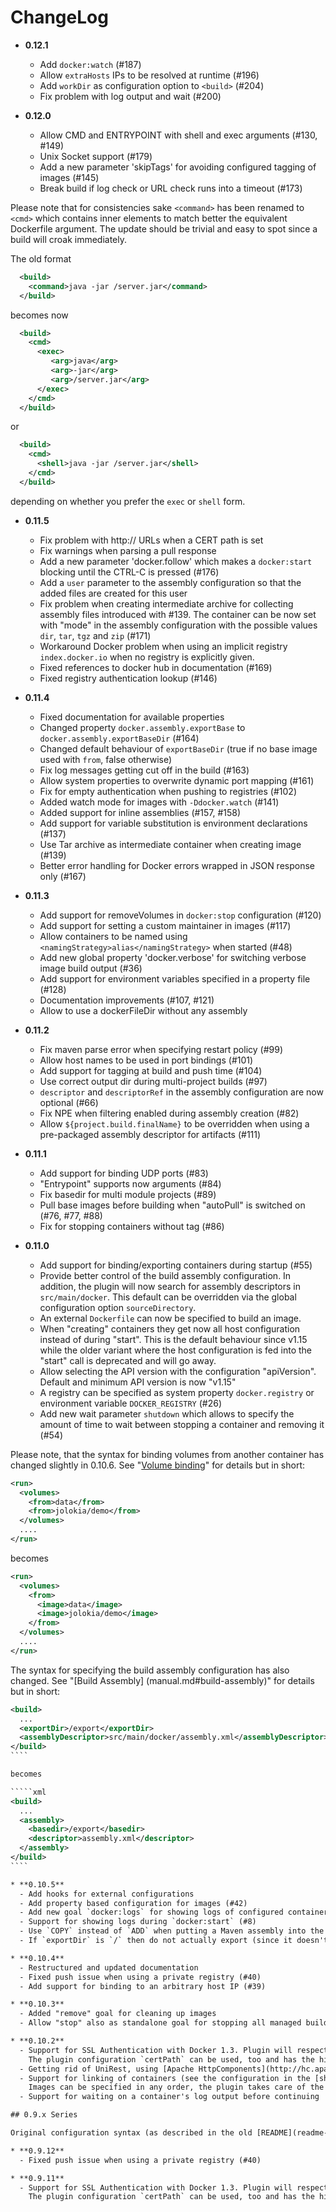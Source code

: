 # ChangeLog

* **0.12.1**
  - Add `docker:watch` (#187) 
  - Allow `extraHosts` IPs to be resolved at runtime (#196)
  - Add `workDir` as configuration option to `<build>` (#204) 
  - Fix problem with log output and wait (#200) 
  
* **0.12.0**
  - Allow CMD and ENTRYPOINT with shell and exec arguments (#130, #149)
  - Unix Socket support (#179)
  - Add a new parameter 'skipTags' for avoiding configured tagging of images (#145)
  - Break build if log check or URL check runs into a timeout (#173)
  
Please note that for consistencies sake `<command>` has been renamed to `<cmd>` which contains inner elements 
to match better the equivalent Dockerfile argument. The update should be trivial and easy to spot since a build will croak immediately.

The old format

````xml
  <build>
    <command>java -jar /server.jar</command>
  </build>
````

becomes now

````xml
  <build>
    <cmd>
      <exec>
         <arg>java</arg>
         <arg>-jar</arg>
         <arg>/server.jar</arg>
      </exec>         
    </cmd>
  </build>
````
 
or 

````xml
  <build>
    <cmd>
      <shell>java -jar /server.jar</shell>
    </cmd>
  </build>
````

depending on whether you prefer the `exec` or `shell` form.

* **0.11.5**
  - Fix problem with http:// URLs when a CERT path is set
  - Fix warnings when parsing a pull response
  - Add a new parameter 'docker.follow' which makes a `docker:start` blocking until the CTRL-C is pressed (#176)
  - Add a `user` parameter to the assembly configuration so that the added files are created for this user 
  - Fix problem when creating intermediate archive for collecting assembly files introduced with #139. The 
    container can be now set with "mode" in the assembly configuration with the possible values `dir`, `tar`, `tgz`
    and `zip` (#171)
  - Workaround Docker problem when using an implicit registry `index.docker.io` when no registry is explicitly given. 
  - Fixed references to docker hub in documentation (#169)
  - Fixed registry authentication lookup (#146)
    
* **0.11.4**
  - Fixed documentation for available properties
  - Changed property `docker.assembly.exportBase` to `docker.assembly.exportBaseDir` (#164)
  - Changed default behaviour of `exportBaseDir` (true if no base image used with `from`, false otherwise)
  - Fix log messages getting cut off in the build (#163)
  - Allow system properties to overwrite dynamic port mapping (#161)
  - Fix for empty authentication when pushing to registries (#102)
  - Added watch mode for images with `-Ddocker.watch` (#141)
  - Added support for inline assemblies (#157, #158)
  - Add support for variable substitution is environment declarations (#137)
  - Use Tar archive as intermediate container when creating image (#139)  
  - Better error handling for Docker errors wrapped in JSON response only (#167) 
  
* **0.11.3**
  - Add support for removeVolumes in `docker:stop` configuration (#120)
  - Add support for setting a custom maintainer in images (#117)
  - Allow containers to be named using `<namingStrategy>alias</namingStrategy>` when started (#48)
  - Add new global property 'docker.verbose' for switching verbose image build output (#36)
  - Add support for environment variables specified in a property file (#128)
  - Documentation improvements (#107, #121)
  - Allow to use a dockerFileDir without any assembly
  
* **0.11.2**
  - Fix maven parse error when specifying restart policy (#99)
  - Allow host names to be used in port bindings (#101)
  - Add support for tagging at build and push time (#104)
  - Use correct output dir during multi-project builds (#97)
  - `descriptor` and `descriptorRef` in the assembly configuration are now optional (#66)
  - Fix NPE when filtering enabled during assembly creation (#82)
  - Allow `${project.build.finalName}` to be overridden when using a pre-packaged assembly descriptor
    for artifacts (#111)

* **0.11.1**
  - Add support for binding UDP ports (#83)
  - "Entrypoint" supports now arguments (#84)
  - Fix basedir for multi module projects (#89)
  - Pull base images before building when "autoPull" is switched on (#76, #77, #88)
  - Fix for stopping containers without tag (#86)
  
* **0.11.0**
  - Add support for binding/exporting containers during startup (#55)
  - Provide better control of the build assembly configuration. In addition, the plugin will now search
    for assembly descriptors in `src/main/docker`. This default can be overridden via the global
    configuration option `sourceDirectory`.
  - An external `Dockerfile` can now be specified to build an image.
  - When "creating" containers they get now all host configuration instead of during "start". This is
    the default behaviour since v1.15 while the older variant where the host configuration is fed into
    the "start" call is deprecated and will go away.
  - Allow selecting the API version with the configuration "apiVersion".
    Default and minimum API version is now "v1.15"
  - A registry can be specified as system property `docker.registry` or
    environment variable `DOCKER_REGISTRY` (#26)
  - Add new wait parameter `shutdown` which allows to specify the amount of time to wait between stopping
    a container and removing it (#54)

Please note, that the syntax for binding volumes from another container has changed slightly in 0.10.6.
See "[Volume binding](manual.md#volume-binding)" for details but in short:

````xml
<run>
  <volumes>
    <from>data</from>
    <from>jolokia/demo</from>
  </volumes>
  ....
</run>
````

becomes

````xml
<run>
  <volumes>
    <from>
      <image>data</image>
      <image>jolokia/demo</image>
    </from>
  </volumes>
  ....
</run>
````

The syntax for specifying the build assembly configuration has also changed. See "[Build Assembly]
(manual.md#build-assembly)" for details but in short:

`````xml
<build>
  ...
  <exportDir>/export</exportDir>
  <assemblyDescriptor>src/main/docker/assembly.xml</assemblyDescriptor>  
</build>  
````

becomes

`````xml
<build>
  ...
  <assembly>
    <basedir>/export</basedir>
    <descriptor>assembly.xml</descriptor>
  </assembly>
</build>           
````

* **0.10.5**
  - Add hooks for external configurations
  - Add property based configuration for images (#42)
  - Add new goal `docker:logs` for showing logs of configured containers (#49)
  - Support for showing logs during `docker:start` (#8)
  - Use `COPY` instead of `ADD` when putting a Maven assembly into the container (#53)
  - If `exportDir` is `/` then do not actually export (since it doesn't make much sense) (see #62)

* **0.10.4**
  - Restructured and updated documentation
  - Fixed push issue when using a private registry (#40)
  - Add support for binding to an arbitrary host IP (#39)

* **0.10.3**
  - Added "remove" goal for cleaning up images
  - Allow "stop" also as standalone goal for stopping all managed builds

* **0.10.2**
  - Support for SSL Authentication with Docker 1.3. Plugin will respect `DOCKER_CERT_PATH` with fallback to `~/.docker/`. 
    The plugin configuration `certPath` can be used, too and has the highest priority.
  - Getting rid of UniRest, using [Apache HttpComponents](http://hc.apache.org/) exclusively for contacting the Docker host.
  - Support for linking of containers (see the configuration in the [shootout-docker-maven](https://github.com/rhuss/shootout-docker-maven/blob/master/pom.xml) POM)
    Images can be specified in any order, the plugin takes care of the right startup order when running containers.
  - Support for waiting on a container's log output before continuing 

## 0.9.x Series 

Original configuration syntax (as described in the old [README](readme-0.9.x.md))

* **0.9.12**
  - Fixed push issue when using a private registry (#40)

* **0.9.11**
  - Support for SSL Authentication with Docker 1.3. Plugin will respect `DOCKER_CERT_PATH` with fallback to `~/.docker/`. 
    The plugin configuration `certPath` can be used, too and has the highest priority.
